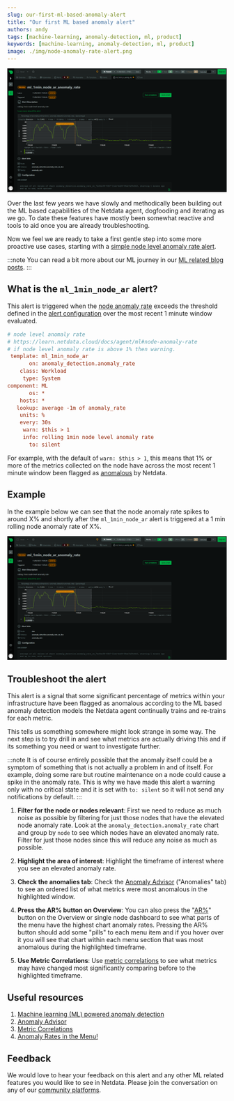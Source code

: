 ```yaml
---
slug: our-first-ml-based-anomaly-alert
title: "Our first ML based anomaly alert"
authors: andy
tags: [machine-learning, anomaly-detection, ml, product]
keywords: [machine-learning, anomaly-detection, ml, product]
image: ./img/node-anomaly-rate-alert.png
---
```


![node-anomaly-rate-alert](./img/node-anomaly-rate-alert.png)

Over the last few years we have slowly and methodically been building out the ML based capabilities of the Netdata agent, dogfooding and iterating as we go. To date these features have mostly been somewhat reactive and tools to aid once you are already troubleshooting.

Now we feel we are ready to take a first gentle step into some more proactive use cases, starting with a [simple node level anomaly rate alert](https://github.com/netdata/netdata/pull/14687).

<!--truncate-->

:::note
You can read a bit more about our ML journey in our [ML related blog posts](https://blog.netdata.cloud/tags/machine-learning/).
:::

<!--truncate-->

## What is the `ml_1min_node_ar` alert?

This alert is triggered when the [node anomaly rate](https://learn.netdata.cloud/docs/ml-and-troubleshooting/machine-learning-ml-powered-anomaly-detection#node-anomaly-rate) exceeds the threshold defined in the [alert configuration](https://github.com/netdata/netdata/blob/master/health/health.d/ml.conf) over the most recent 1 minute window evaluated.

```ini title='health/health.d/ml.conf'
# node level anomaly rate
# https://learn.netdata.cloud/docs/agent/ml#node-anomaly-rate
# if node level anomaly rate is above 1% then warning.
 template: ml_1min_node_ar
       on: anomaly_detection.anomaly_rate
    class: Workload
     type: System
component: ML
       os: *
    hosts: *
   lookup: average -1m of anomaly_rate
    units: %
    every: 30s
     warn: $this > 1
     info: rolling 1min node level anomaly rate
       to: silent
```

For example, with the default of `warn: $this > 1`, this means that 1% or more of the metrics collected on the node have across the most recent 1 minute window been flagged as [anomalous](https://learn.netdata.cloud/docs/ml-and-troubleshooting/machine-learning-ml-powered-anomaly-detection) by Netdata.

## Example

In the example below we can see that the node anomaly rate spikes to around X% and shortly after the `ml_1min_node_ar` alert is triggered at a 1 min rolling node anomaly rate of X%.

![node-anomaly-rate-alert](./img/node-anomaly-rate-alert.png)

## Troubleshoot the alert

This alert is a signal that some significant percentage of metrics within your infrastructure have been flagged as anomalous according to the ML based anomaly detection models the Netdata agent continually trains and re-trains for each metric.

This tells us something somewhere might look strange in some way. The next step is to try drill in and see what metrics are actually driving this and if its something you need or want to investigate further.

:::note
It is of course entirely possible that the anomaly itself could be a symptom of something that is not actually a problem in and of itself. For example, doing some rare but routine maintenance on a node could cause a spike in the anomaly rate. This is why we have made this alert a warning only with no critical state and it is set with `to: silent` so it will not send any notifications by default.
:::

1. **Filter for the node or nodes relevant**: First we need to reduce as much noise as possible by filtering for just those nodes that have the elevated node anomaly rate. Look at the `anomaly_detection.anomaly_rate` chart and group by `node` to see which nodes have an elevated anomaly rate. Filter for just those nodes since this will reduce any noise as much as possible.

2. **Highlight the area of interest**: Highlight the timeframe of interest where you see an elevated anomaly rate.

3. **Check the anomalies tab**: Check the [Anomaly Advisor](https://learn.netdata.cloud/docs/ml-and-troubleshooting/anomaly-advisor) ("Anomalies" tab) to see an ordered list of what metrics were most anomalous in the highlighted window.

4. **Press the AR% button on Overview**: You can also press the "[AR%](https://blog.netdata.cloud/anomaly-rates-in-the-menu/)" button on the Overview or single node dashboard to see what parts of the menu have the highest chart anomaly rates. Pressing the AR% button should add some "pills" to each menu item and if you hover over it you will see that chart within each menu section that was most anomalous during the highlighted timeframe.

5. **Use Metric Correlations**: Use [metric correlations](https://learn.netdata.cloud/docs/ml-and-troubleshooting/metric-correlations) to see what metrics may have changed most significantly comparing before to the highlighted timeframe.

## Useful resources

1. [Machine learning (ML) powered anomaly detection](https://learn.netdata.cloud/docs/ml-and-troubleshooting/machine-learning-ml-powered-anomaly-detection)
2. [Anomaly Advisor](https://learn.netdata.cloud/docs/ml-and-troubleshooting/anomaly-advisor)
3. [Metric Correlations](https://learn.netdata.cloud/docs/ml-and-troubleshooting/metric-correlations)
4. [Anomaly Rates in the Menu!](https://blog.netdata.cloud/anomaly-rates-in-the-menu/)

## Feedback

We would love to hear your feedback on this alert and any other ML related features you would like to see in Netdata. Please join the conversation on any of our [community platforms](https://www.netdata.cloud/community).
